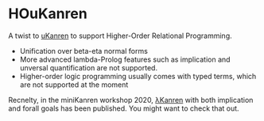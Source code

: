 # HOuKanren

A twist to [uKanren](https://github.com/rntz/ukanren) to support Higher-Order Relational Programming.
 - Unification over beta-eta normal forms
 - More advanced lambda-Prolog features such as implication and unversal quantification are not supported.
 - Higher-order logic programming usually comes with typed terms, which are not supported at the moment

Recnelty, in the miniKanren workshop 2020, [λKanren](https://icfp20.sigplan.org/details/minikanren-2020-papers/7/-Kanren-Higher-order-Logic-Programming-with-Shallow-Embedding) with both implication and forall goals has been published. You might want to check that out.
